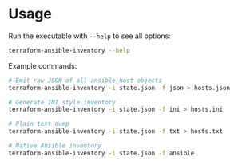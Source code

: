 # Usage

Run the executable with `--help` to see all options:

```bash
terraform-ansible-inventory --help
```

Example commands:

```bash
# Emit raw JSON of all ansible_host objects
terraform-ansible-inventory -i state.json -f json > hosts.json

# Generate INI style inventory
terraform-ansible-inventory -i state.json -f ini > hosts.ini

# Plain text dump
terraform-ansible-inventory -i state.json -f txt > hosts.txt

# Native Ansible inventory
terraform-ansible-inventory -i state.json -f ansible
```
